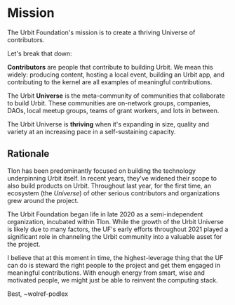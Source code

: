 # Mission

The Urbit Foundation's mission is to create a thriving Universe of contributors.

Let's break that down:

**Contributors** are people that contribute to building Urbit. We mean this
widely: producing content, hosting a local event, building an Urbit app, and
contributing to the kernel are all examples of meaningful contributions.

The Urbit **Universe** is the meta-community of communities that collaborate to
build Urbit. These communities are on-network groups, companies, DAOs, local
meetup groups, teams of grant workers, and lots in between.

The Urbit Universe is **thriving** when it's expanding in size, quality and
variety at an increasing pace in a self-sustaining capacity.

## Rationale

Tlon has been predominantly focused on building the technology underpinning
Urbit itself. In recent years, they've widened their scope to also build
products on Urbit. Throughout last year, for the first time, an ecosystem
(the *Universe*) of other serious contributors and organizations grew around the
project.

The Urbit Foundation began life in late 2020 as a semi-independent organization,
incubated within Tlon. While the growth of the Urbit Universe is likely due to
many factors, the UF's early efforts throughout 2021 played a significant
role in channeling the Urbit community into a valuable asset for the project.

I believe that at this moment in time, the highest-leverage thing that the UF
can do is steward the right people to the project and get them engaged in
meaningful contributions. With enough energy from smart, wise and motivated
people, we might just be able to reinvent the computing stack.

Best, ~wolref-podlex

